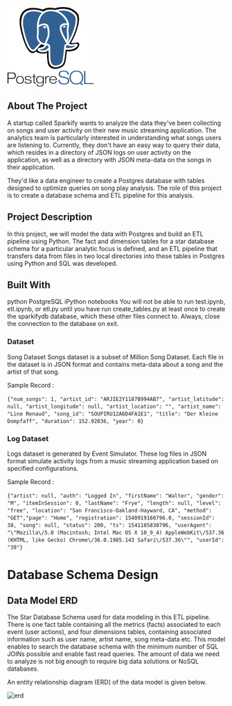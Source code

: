 ![postgres](https://github.com/AliYusufzai/data-modeling-with-postgres/blob/main/images/postgresSQLlogo.png)

## About The Project
A startup called Sparkify wants to analyze the data they've been collecting on songs and user activity on their new music streaming application. The analytics team is particularly interested in understanding what songs users are listening to. Currently, they don't have an easy way to query their data, which resides in a directory of JSON logs on user activity on the application, as well as a directory with JSON meta-data on the songs in their application.

They'd like a data engineer to create a Postgres database with tables designed to optimize queries on song play analysis. The role of this project is to create a database schema and ETL pipeline for this analysis.

## Project Description
In this project, we will model the data with Postgres and build an ETL pipeline using Python. The fact and dimension tables for a star database schema for a particular analytic focus is defined, and an ETL pipeline that transfers data from files in two local directories into these tables in Postgres using Python and SQL was developed.

## Built With
python
PostgreSQL
iPython notebooks
You will not be able to run test.ipynb, etl.ipynb, or etl.py until you have run create_tables.py at least once to create the sparkifydb database, which these other files connect to. Always, close the connection to the database on exit.

### Dataset
Song Dataset
Songs dataset is a subset of Million Song Dataset. Each file in the dataset is in JSON format and contains meta-data about a song and the artist of that song.

Sample Record :

```{"num_songs": 1, "artist_id": "ARJIE2Y1187B994AB7", "artist_latitude": null, "artist_longitude": null, "artist_location": "", "artist_name": "Line Renaud", "song_id": "SOUPIRU12A6D4FA1E1", "title": "Der Kleine Dompfaff", "duration": 152.92036, "year": 0}```

### Log Dataset
Logs dataset is generated by Event Simulator. These log files in JSON format simulate activity logs from a music streaming application based on specified configurations.

Sample Record :

```{"artist": null, "auth": "Logged In", "firstName": "Walter", "gender": "M", "itemInSession": 0, "lastName": "Frye", "length": null, "level": "free", "location": "San Francisco-Oakland-Hayward, CA", "method": "GET","page": "Home", "registration": 1540919166796.0, "sessionId": 38, "song": null, "status": 200, "ts": 1541105830796, "userAgent": "\"Mozilla\/5.0 (Macintosh; Intel Mac OS X 10_9_4) AppleWebKit\/537.36 (KHTML, like Gecko) Chrome\/36.0.1985.143 Safari\/537.36\"", "userId": "39"}```


# Database Schema Design
## Data Model ERD
The Star Database Schema used for data modeling in this ETL pipeline. There is one fact table containing all the metrics (facts) associated to each event (user actions), and four dimensions tables, containing associated information such as user name, artist name, song meta-data etc. This model enables to search the database schema with the minimum number of SQL JOINs possible and enable fast read queries. The amount of data we need to analyze is not big enough to require big data solutions or NoSQL databases.

An entity relationship diagram (ERD) of the data model is given below.

![erd](https://raw.githubusercontent.com/AliYusufzai/data-modeling-with-postgres/main/images/erd.png)


